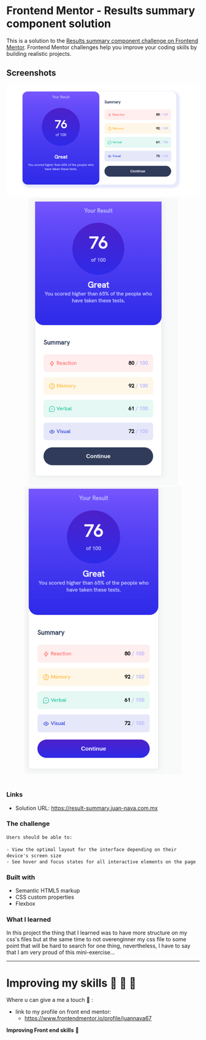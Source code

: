 # Frontend Mentor - Results summary component solution

This is a solution to the [Results summary component challenge on Frontend Mentor](https://www.frontendmentor.io/challenges/results-summary-component-CE_K6s0maV). Frontend Mentor challenges help you improve your coding skills by building realistic projects. 


## Screenshots
<div style="text-align: center;">
    <img src="./assets/images/result/desktop-design.png" >
    <img src="./assets/images/result/mobile-design.png" height="750px">
    <img src="./assets/images/result/mobile-design-active.png" height="750px">
</div>
<br>

### Links
- Solution URL: https://result-summary.juan-nava.com.mx

### The challenge
    Users should be able to:

    - View the optimal layout for the interface depending on their device's screen size
    - See hover and focus states for all interactive elements on the page

### Built with

- Semantic HTML5 markup
- CSS custom properties
- Flexbox

### What I learned

In this project the thing that I learned was to have more structure on my css's files but at the same time to not overenginner my css file to some point that will be hard to search for one thing, nevertheless, I have to say that I am very proud of this mini-exercise...

------  
<h1>Improving my skills 🚀 🚀 🚀</h1

### Where u can give a me a touch 🤙 : 

- link to my profile on front end mentor:
    * https://www.frontendmentor.io/profile/juannava67


**Improving Front end skills** 🚀
